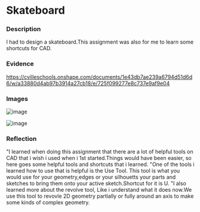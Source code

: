 # Skateboard















### Description
I had to design a skateboard.This assignment was also for me to learn some shortcuts for CAD.


### Evidence
https://cvilleschools.onshape.com/documents/1e43db7ae239a6794d51d6d6/w/a33880d4ab97b3914a27cb18/e/725f099277e8c737e9af9e04


### Images
![image](https://user-images.githubusercontent.com/71898987/138466673-a544233f-d26f-459b-80d0-d705ea38b031.png)





![image](https://user-images.githubusercontent.com/71898987/138466838-977aa579-e4c6-4f4a-8e34-8894d2395924.png)

### Reflection
"I learned when doing this assignment that there are a lot of helpful tools on CAD that i wish i used when i 1st started.Things would have been easier, so here goes some helpful tools and shortcuts that i learned.
"One of the tools i learned how to use that is helpful is the Use Tool. This tool is what you would use for your geometry,edges or your silhouetts your parts and sketches to bring them onto your active sketch.Shortcut for it is U.
"I also learned more about the revolve tool, Like i understand what it does now.We use this tool to revovle 2D geometry partially or fully around an axis to make some kinds of complex geometry.






